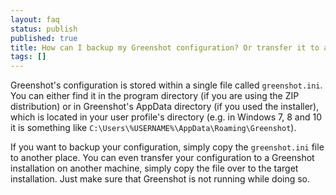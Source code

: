 ```yaml
---
layout: faq
status: publish
published: true
title: How can I backup my Greenshot configuration? Or transfer it to another machine?
tags: []
---
```

Greenshot's configuration is stored within a single file called `greenshot.ini`. You can either find it in the program directory (if you are using the ZIP distribution) or in Greenshot's AppData directory (if you used the installer), which is located in your user profile's directory (e.g. in Windows 7, 8 and 10 it is something like `C:\Users\%USERNAME%\AppData\Roaming\Greenshot`).

If you want to backup your configuration, simply copy the `greenshot.ini` file to another place. You can even transfer your configuration to a Greenshot installation on another machine, simply copy the file over to the target installation. Just make sure that Greenshot is not running while doing so.
